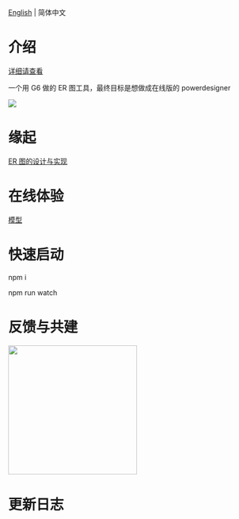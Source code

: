 [English](./README.md) | 简体中文
# 介绍

[详细请查看](https://erd.zyking.xyz/)

一个用 G6 做的 ER 图工具，最终目标是想做成在线版的 powerdesigner

<img target="_bank" src='https://erd.zyking.xyz/static/erd.jpeg'>

# 缘起

[ER 图的设计与实现](https://www.yuque.com/antv/g6-blog/nbaywp)

# 在线体验


[模型](https://erd.zyking.xyz/~demos/docs-erd '模型')

# 快速启动

npm i

npm run watch

# 反馈与共建

<img src='https://erd.zyking.xyz/static/group.d05204b1.jpeg' width='260'>

# 更新日志


